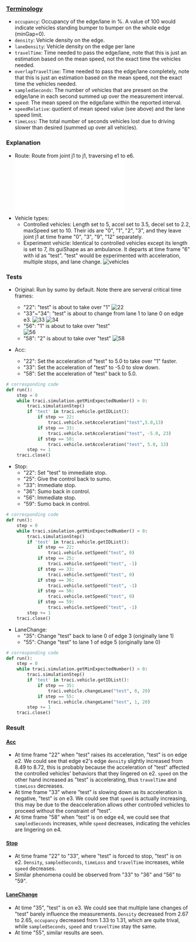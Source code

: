 ### [Terminology](https://sumo.dlr.de/docs/Simulation/Output/Lane-_or_Edge-based_Traffic_Measures.html#value_descriptions) 
- `occupancy`: Occupancy of the edge/lane in %. A value of 100 would indicate vehicles standing bumper to bumper on the whole edge (minGap=0).
- `density`: Vehicle density on the edge.
- `laneDensity`: Vehicle density on the edge per lane
- `travelTime`: Time needed to pass the edge/lane, note that this is just an estimation based on the mean speed, not the exact time the vehicles needed.
- `overlapTravelTime`: Time needed to pass the edge/lane completely, note that this is just an estimation based on the mean speed, not the exact time the vehicles needed.
- `sampledSeconds`: The number of vehicles that are present on the edge/lane in each second summed up over the measurement interval.
- `speed`: The mean speed on the edge/lane within the reported interval.
- `speedRelative`: quotient of mean speed value (see above) and the lane speed limit.
- `timeLoss`: The total number of seconds vehicles lost due to driving slower than desired (summed up over all vehicles).

### Explanation
- Route: Route from joint j1 to j1, traversing e1 to e6.
![Route](./pics/net.xml)
- Vehicle types:
    - Controlled vehicles: Length set to 5, accel set to 3.5, decel set to 2.2, maxSpeed set to 10. Their ids are "0", "1", "2", "3", and they leave joint j1 at time frame "0", "3", "9", "12" separately.
    - Experiment vehicle: Identical to controlled vehicles except its length is set to 7, its guiShape as an ambulance. It departs at time frame "6" with id as "test". "test" would be experimented with acceleration, multiple stops, and lane change.
![vehicles](./pics/vehicles.PNG)

### Tests
- Original: Run by sumo by default. Note there are serveral critical time frames:

  - "22": "test" is about to take over "1" ![22](./pics/22.PNG)<br>
  - "33"~"34": "test" is about to change from lane 1 to lane 0 on edge e3. ![33](./pics/33.PNG)  ![34](./pics/34.PNG)
  - "56": "1" is about to take over "test" <br>![56](./pics/56.PNG)
  - "58": "2" is about to take over "test" ![58](./pics/58.PNG)
    
- Acc: 
    - "22": Set the acceleration of "test" to 5.0 to take over "1" faster.
    - "33": Set the acceleration of "test" to -5.0 to slow down.
    - "58": Set the acceleration of "test" back to 5.0.
```python
# corresponding code
def run():
    step = 0
    while traci.simulation.getMinExpectedNumber() > 0:
        traci.simulationStep()
        if 'test' in traci.vehicle.getIDList():
            if step == 22:
                traci.vehicle.setAcceleration("test",5.0,13)
            if step == 33:
                traci.vehicle.setAcceleration("test", -5.0, 23)
            if step == 58:
                traci.vehicle.setAcceleration("test", 5.0, 13)
        step += 1
    traci.close()
```
- Stop:
    - "22": Set "test" to immediate stop.
    - "25": Give the control back to sumo.
    - "33": Immediate stop.
    - "36": Sumo back in control.
    - "56": Immediate stop.
    - "59": Sumo back in control.
```python
# corresponding code
def run():
    step = 0
    while traci.simulation.getMinExpectedNumber() > 0:
        traci.simulationStep()
        if 'test' in traci.vehicle.getIDList():
            if step == 22:
                traci.vehicle.setSpeed("test", 0)
            if step == 25:
                traci.vehicle.setSpeed("test", -1)
            if step == 33:
                traci.vehicle.setSpeed("test", 0)
            if step == 36:
                traci.vehicle.setSpeed("test", -1)
            if step == 56:
                traci.vehicle.setSpeed("test", 0)
            if step == 59:
                traci.vehicle.setSpeed("test", -1)
        step += 1
    traci.close()
```
- LaneChange:
  - "35": Change "test" back to lane 0 of edge 3 (originally lane 1)
  - "55": Change "test" to lane 1 of edge 5 (originally lane 0)
```python
# corresponding code
def run():
    step = 0
    while traci.simulation.getMinExpectedNumber() > 0:
        traci.simulationStep()
        if 'test' in traci.vehicle.getIDList():
            if step == 35:
                traci.vehicle.changeLane("test", 0, 20)
            if step == 55:
                traci.vehicle.changeLane("test", 1, 20)
        step += 1
    traci.close()
```

### Result

#### [Acc](./Acc/edgeOutput.xml)

- At time frame "22" when "test" raises its acceleration, "test" is on edge e2. We could see that edge e2's edge `density` slightly increased from 8.49 to 8.72, this is probably because the acceleration of "test" affected the controlled vehicles' behaviors that they lingered on e2. `speed` on the other hand increased as "test" is accelerating, thus `travelTime` and `timeLoss` decreases.
- At time frame "33" where "test" is slowing down as its acceleration is negative, "test" is on e3. We could see that `speed` is actually increasing, this may be due to the deacceleration allows other controlled vehicles to proceed without the constraint of "test".
- At time frame "58" when "test" is on edge e4, we could see that `sampledSeconds` increases, while `speed` decreases, indicating the vehicles are lingering on e4.



#### [Stop](./Stop/edgeOutput.xml)

- At time frame "22" to "33", where "test" is forced to stop, "test" is on e2. `Density`,   `sampledSeconds`, `timeLoss` and `travelTime` increases, while `speed` decreases.
- Similar phenomena could be observed from "33" to "36" and "56" to "59".


#### [LaneChange](./LaneChange/edgeOutput.xml)
- At time "35", "test" is on e3. We could see that multiple lane changes of "test" barely influence the measurements. `Density` decreased from 2.67 to 2.65, `occupancy` decreased from 1.33 to 1.31, which are quite trival, while `sampledSeconds`, `speed` and `travelTime` stay the same.
- At time "55", similar results are seen. 
